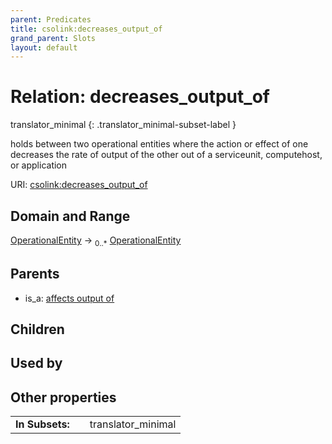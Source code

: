 ```yaml
---
parent: Predicates
title: csolink:decreases_output_of
grand_parent: Slots
layout: default
---
```


# Relation: decreases_output_of

translator_minimal
{: .translator_minimal-subset-label }


holds between two operational entities where the action or effect of one decreases the rate of output of the other out of a serviceunit, computehost, or application

URI: [csolink:decreases_output_of](https://w3id.org/csolink/vocab/decreases_output_of)

## Domain and Range

[OperationalEntity](OperationalEntity.md) ->  <sub>0..*</sub> [OperationalEntity](OperationalEntity.md)

## Parents

 *  is_a: [affects output of](affects_output_of.md)

## Children


## Used by


## Other properties

|  |  |  |
| --- | --- | --- |
| **In Subsets:** | | translator_minimal |

